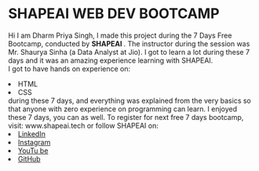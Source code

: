 # SHAPEAI WEB DEV BOOTCAMP
Hi I am Dharm Priya Singh, I made this project during the 7 Days Free Bootcamp, conducted by <b> SHAPEAI
</b>.
The instructor during the session was Mr. Shaurya Sinha (a Data Analyst at Jio). I got to
learn a lot during these 7 days and it was an amazing experience learning with SHAPEAI.
<br>I got to have hands on experience on:
<li>HTML
<li>CSS
<br>during these 7 days, and everything was explained from the very basics so that
anyone with zero experience on programming can learn.
I enjoyed these 7 days, you can as well. To register for next free 7 days bootcamp, visit:
www.shapeai.tech
or follow SHAPEAI on:
<li><a href=
"https://in.linkedin.com/company/shapeai">LinkedIn</a>
<li><a href=
"https://www.instagram.com/shape.ai/?hl=en">Instagram</a>
<li><a
href=
"https://www.youtube.com/channel/UCTUvDLTW9meuDXWcbmISPdA">YouTu
be</a>
<li><a href=
"https://github.com/shapeai">GitHub</a>
